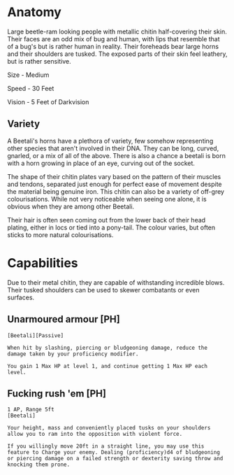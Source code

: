 # Anatomy
Large beetle-ram looking people with metallic chitin half-covering their skin. Their faces are an odd mix of bug and human, with lips that resemble that of a bug's but is rather human in reality. Their foreheads bear large horns and their shoulders are tusked. The exposed parts of their skin feel leathery, but is rather sensitive.

Size - Medium

Speed - 30 Feet

Vision - 5 Feet of Darkvision

## Variety
A Beetali's horns have a plethora of variety, few somehow representing other species that aren't involved in their DNA. They can be long, curved, gnarled, or a mix of all of the above. There is also a chance a beetali is born with a horn growing in place of an eye, curving out of the socket.

The shape of their chitin plates vary based on the pattern of their muscles and tendons, separated just enough for perfect ease of movement despite the material being genuine iron. This chitin can also be a variety of off-grey colourisations. While not very noticeable when seeing one alone, it is obvious when they are among other Beetali.

Their hair is often seen coming out from the lower back of their head plating, either in locs or tied into a pony-tail. The colour varies, but often sticks to more natural colourisations.

# Capabilities
Due to their metal chitin, they are capable of withstanding incredible blows. Their tusked shoulders can be used to skewer combatants or even surfaces.
## Unarmoured armour [PH]
```
[Beetali][Passive]

When hit by slashing, piercing or bludgeoning damage, reduce the damage taken by your proficiency modifier.

You gain 1 Max HP at level 1, and continue getting 1 Max HP each level.
```

## Fucking rush 'em [PH]
```
1 AP, Range 5ft
[Beetali]

Your height, mass and conveniently placed tusks on your shoulders allow you to ram into the opposition with violent force.

If you willingly move 20ft in a straight line, you may use this feature to Charge your enemy. Dealing (proficiency)d4 of bludgeoning or piercing damage on a failed strength or dexterity saving throw and knocking them prone.
```

